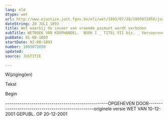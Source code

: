 ```yaml
---
lang: nld
dtype: wet
url: http://www.ejustice.just.fgov.be/eli/wet/1893/07/28/1893072850/justel
dateString: 28 JULI 1893
title: Wet waarbij de invoer van vreemde pasmunt wordt verboden
subTitle: WETBOEK VAN KOOPHANDEL.  BOEK I _ TITEL VII bis. _ Vervoerovereenkomst.
pubDate: 01-08-1893
startDate: 02-08-1893
number: 1893072850
updated: 
source: JUSTITIE

---
```


 
 Wijziging(en) 
 
 
 Tekst 

 
 

 Begin 
 

---------------------------------------------------OPGEHEVEN DOOR---------------------------------------------------originele versie WET VAN 10-12-2001 GEPUBL. OP 20-12-2001

